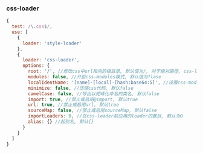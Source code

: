 <!--
 * @Description:
 * @Author: dnh
 * @Date: 2022-06-10 11:52:37
 * @LastEditors: dnh
 * @FilePath: \example\react\mobx\README.md
 * @LastEditTime: 2022-06-10 19:07:55
-->

### css-loader

```js
{
  test: /\.css$/,
  use: [
    {
      loader: 'style-loader'
    },
    {
      loader: 'css-loader',
      options: {
        root: '/', //修改css中url指向的根目录, 默认值为/, 对于绝对路径, css-loader默认是不会对它进行处理的
        modules: false, //开启css-modules模式, 默认值为flase
        localIdentName: '[name]-[local]-[hash:base64:5]', //设置css-modules模式下local类名的命名
        minimize: false, //压缩css代码, 默认false
        camelCase: false, //导出以驼峰化命名的类名, 默认false
        import: true, //禁止或启用@import, 默认true
        url: true, //禁止或启用url, 默认true
        sourceMap: false, //禁止或启用sourceMap, 默认false
        importLoaders: 0, //在css-loader前应用的loader的数目, 默认为0
        alias: {} //起别名, 默认{}
      }
    }
  ]
}
```
